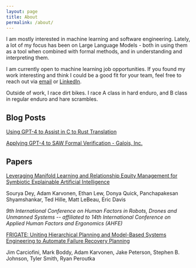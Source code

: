 ```yaml
---
layout: page
title: About
permalink: /about/
---
```


I am mostly interested in machine learning and software engineering. Lately, a lot of my focus has been on Large Language Models - both in using them as a tool when combined with formal methods, and in understanding and interpreting them.

I am currently open to machine learning job opportunities. If you found my work interesting and think I could be a good fit for your team, feel free to reach out via [email](adam.karvonen@gmail.com) or [LinkedIn](https://www.linkedin.com/in/adam-karvonen/).

Outside of work, I race dirt bikes. I race A class in hard enduro, and B class in regular enduro and hare scrambles.

## Blog Posts

[Using GPT-4 to Assist in C to Rust Translation](https://galois.com/blog/2023/09/using-gpt-4-to-assist-in-c-to-rust-translation/)

[Applying GPT-4 to SAW Formal Verification - Galois, Inc.](https://galois.com/blog/2023/08/applying-gpt-4-to-saw-formal-verification/)

## Papers

[Leveraging Manifold Learning and Relationship Equity Management for Symbiotic Explainable Artificial Intelligence](https://openaccess.cms-conferences.org/publications/book/978-1-958651-69-8/article/978-1-958651-69-8_18)

Sourya Dey, Adam Karvonen, Ethan Lew, Donya Quick, Panchapakesan Shyamshankar, Ted Hille, Matt LeBeau, Eric Davis

*9th International Conference on Human Factors in Robots, Drones and Unmanned Systems -- affiliated to 14th International Conference on Applied Human Factors and Ergonomics (AHFE)*

[FRIGATE: Uniting Hierarchical Planning and Model-Based Systems Engineering to Automate Failure Recovery Planning](https://www.researchgate.net/publication/377113907_FRIGATE_Uniting_Hierarchical_Planning_and_Model-Based_Systems_Engineering_to_Automate_Failure_Recovery_Planning)

Jim Carciofini, Mark Boddy, Adam Karvonen, Jake Peterson, Stephen B. Johnson, Tyler Smith, Ryan Peroutka